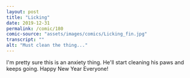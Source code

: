 ```yaml
---
layout: post
title: "Licking"
date: 2019-12-31
permalink: /comic/180
comic-source: "assets/images/comics/Licking_fin.jpg"
transcript: ""
alt: "Must clean the thing..."
---
```


I'm pretty sure this is an anxiety thing. He'll start cleaning his paws and keeps going.  Happy New Year Everyone!
